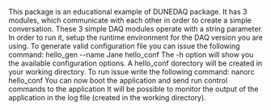 This package is an educational example of DUNEDAQ package. It has 3 modules, which communicate with each other in order to create a simple conversation. These 3 simple DAQ modules operate with a string parameter. 
In order to run it, setup the runtime environment for the DAQ version you are using. 
To generate valid configuration file you can issue the following command: hello_gen --name Jane hello_conf
The -h option will show you the available configuration options. 
A hello_conf dorectory will be created in your working directory.
To run issue write the following command: nanorc hello_conf
You can now boot the application and send run control commands to the application 
It will be possible to monitor the output of the application in the log file (created in the working directory).
